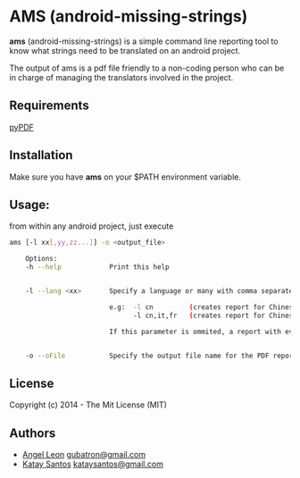 # AMS (android-missing-strings)

**ams** (android-missing-strings) is a simple command line reporting tool to know what strings need to be translated on an android project.

The output of ams is a pdf file friendly to a non-coding person who can be in charge of managing the translators involved in the project.

## Requirements

[pyPDF](https://code.google.com/p/pyfpdf/)

## Installation
Make sure you have **ams** on your $PATH environment variable.

## Usage:
from within any android project, just execute

```bash
ams [-l xx[,yy,zz...]] -o <output_file>

    Options:
    -h --help            Print this help


    -l --lang <xx>       Specify a language or many with comma separated 2-char language codes.

                         e.g:  -l cn         (creates report for Chinese strings.xml)
                               -l cn,it,fr   (creates report for Chinese, Italian and French strings.xml files)

                         If this parameter is ommited, a report with every language file found will be created.


    -o --oFile           Specify the output file name for the PDF report
```

## License
Copyright (c) 2014 - The Mit License (MIT)

## Authors
 - [Angel Leon](@gubatron) <gubatron@gmail.com>
 - [Katay Santos](@cateye) <kataysantos@gmail.com>
